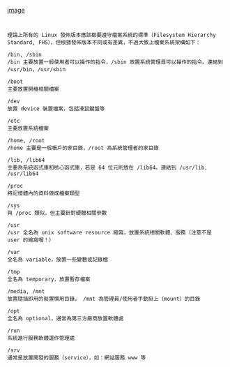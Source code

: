 [image](https://github.com/HappyHackingHigh/MyFirstSecurity2020/blob/master/linux/linux%E6%AA%94%E6%A1%88%E6%9E%B6%E6%A7%8B.png)
#
```
理論上所有的 Linux 發佈版本應該都要遵守檔案系統的標準（Filesystem Hierarchy Standard, FHS），但根據發佈版本不同或有差異，不過大致上檔案系統架構如下：

/bin, /sbin
/bin 主要放置一般使用者可以操作的指令，/sbin 放置系統管理員可以操作的指令。連結到 /usr/bin，/usr/sbin

/boot
主要放置開機相關檔案

/dev
放置 device 裝置檔案，包話滑鼠鍵盤等

/etc
主要放置系統檔案

/home, /root
/home 主要是一般帳戶的家目錄，/root 為系統管理者的家目錄

/lib, /lib64
主要為系統函式庫和核心函式庫，若是 64 位元則放在 /lib64。連結到 /usr/lib, /usr/lib64

/proc
將記憶體內的資料做成檔案類型

/sys
與 /proc 類似，但主要針對硬體相關參數

/usr
/usr 全名為 unix software resource 縮寫，放置系統相關軟體、服務（注意不是 user 的縮寫喔！）

/var
全名為 variable，放置一些變數或記錄檔

/tmp
全名為 temporary，放置暫存檔案

/media, /mnt
放置隨插即用的裝置慣用目錄， /mnt 為管理員/使用者手動掛上（mount）的目錄

/opt
全名為 optional，通常為第三方廠商放置軟體處

/run
系統進行服務軟體運作管理處

/srv
通常是放置開發的服務（service），如：網站服務 www 等
```
